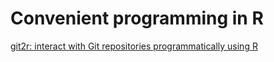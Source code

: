 # Convenient programming in R

[git2r: interact with Git repositories programmatically using R](https://github.com/ropensci/git2r) 
